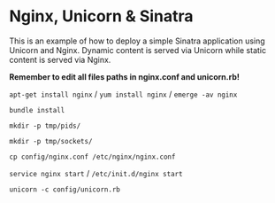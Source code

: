 Nginx, Unicorn & Sinatra
========================
This is an example of how to deploy a simple Sinatra application using Unicorn 
and Nginx. Dynamic content is served via Unicorn while static content is served
via Nginx.

__Remember to edit all files paths in nginx.conf and unicorn.rb!__

`apt-get install nginx` / `yum install nginx` / `emerge -av nginx`

`bundle install`

`mkdir -p tmp/pids/`

`mkdir -p tmp/sockets/`

`cp config/nginx.conf /etc/nginx/nginx.conf`

`service nginx start` / `/etc/init.d/nginx start`

`unicorn -c config/unicorn.rb`

